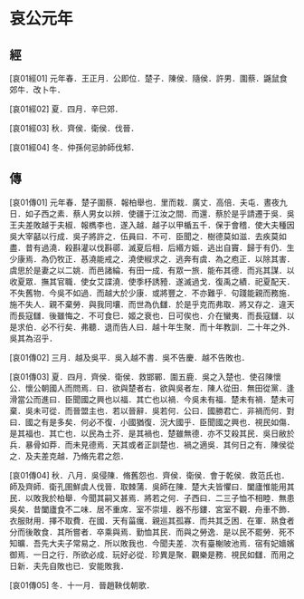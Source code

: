 # 哀公元年

## 經 <a name="12Ai01Jing"></a>

<a name="12Ai01Jing01">[哀01經01]</a> 元年春．王正月．公即位．楚子．陳侯．隨侯．許男．圍蔡．鼷鼠食郊牛．改卜牛．

<a name="12Ai01Jing02">[哀01經02]</a> 夏．四月．辛巳郊．

<a name="12Ai01Jing03">[哀01經03]</a> 秋．齊侯．衛侯．伐晉．

<a name="12Ai01Jing04">[哀01經04]</a> 冬．仲孫何忌帥師伐邾．

## 傳 <a name="12Ai01Zhuan"></a>

<a name="12Ai01Zhuan01">[哀01傳01]</a> 元年春．楚子圍蔡．報柏舉也．里而栽．廣丈．高倍．夫屯．晝夜九日．如子西之素．蔡人男女以辨．使疆于江汝之間．而還．蔡於是乎請遷于吳．吳王夫差敗越于夫椒．報檇李也．遂入越．越子以甲楯五千．保于會稽．使大夫種因吳大宰嚭以行成．吳子將許之．伍員曰．不可．臣聞之．樹德莫如滋．去疾莫如盡．昔有過澆．殺斟灌以伐斟鄩．滅夏后相．后緡方娠．逃出自竇．歸于有仍．生少康焉．為仍牧正．惎澆能戒之．澆使椒求之．逃奔有虞．為之庖正．以除其害．虞思於是妻之以二姚．而邑諸綸．有田一成．有眾一旅．能布其德．而兆其謀．以收夏眾．撫其官職．使女艾諜澆．使季杼誘豷．遂滅過戈．復禹之績．祀夏配天．不失舊物．今吳不如過．而越大於少康．或將豐之．不亦難乎．句踐能親而務施．施不失人．親不棄勞．與我同壤．而世為仇讎．於是乎克而弗取．將又存之．違天而長寇讎．後雖悔之．不可食巳．姬之衰也．日可俟也．介在蠻夷．而長寇讎．以是求伯．必不行矣．弗聽．退而告人曰．越十年生聚．而十年教訓．二十年之外．吳其為沼乎．

<a name="12Ai01Zhuan02">[哀01傳02]</a> 三月．越及吳平．吳入越不書．吳不告慶．越不告敗也．

<a name="12Ai01Zhuan03">[哀01傳03]</a> 夏．四月．齊侯．衛侯．救邯鄲．圍五鹿．吳之入楚也．使召陳懷公．懷公朝國人而問焉．曰．欲與楚者右．欲與吳者左．陳人從田．無田從黨．逢滑當公而進曰．臣聞國之興也以福．其亡也以禍．今吳未有福．楚未有禍．楚未可棄．吳未可從．而晉盟主也．若以晉辭．吳若何．公曰．國勝君亡．非禍而何．對曰．國之有是多矣．何必不復．小國猶復．況大國乎．臣聞國之興也．視民如傷．是其福也．其亡也．以民為土芥．是其禍也．楚雖無德．亦不艾殺其民．吳日敝於兵．暴骨如莽．而未見德焉．天其或者正訓楚也．禍之適吳．其何日之有．陳侯從之．及夫差克越．乃脩先君之怨．

<a name="12Ai01Zhuan04">[哀01傳04]</a> 秋．八月．吳侵陳．脩舊怨也．齊侯．衛侯．會于乾侯．救范氏也．師及齊師．衛孔圉鮮虞人伐晉．取棘蒲．吳師在陳．楚大夫皆懼曰．闔廬惟能用其民．以敗我於柏舉．今聞其嗣又甚焉．將若之何．子西曰．二三子恤不相睦．無患吳矣．昔闔廬食不二味．居不重席．室不崇壇．器不彤鏤．宮室不觀．舟車不飾．衣服財用．擇不取費．在國．天有菑癘．親巡其孤寡．而共其乏困．在軍．熟食者分而後敢食．其所嘗者．卒乘與焉．勤恤其民．而與之勞逸．是以民不罷勞．死不知曠．吾先大夫子常易之．所以敗我也．今聞夫差．次有臺榭陂池焉．宿有妃嬙嬪御焉．一日之行．所欲必成．玩好必從．珍異是聚．觀樂是務．視民如讎．而用之日新．夫先自敗也已．安能敗我．

<a name="12Ai01Zhuan05">[哀01傳05]</a> 冬．十一月．晉趙鞅伐朝歌．

